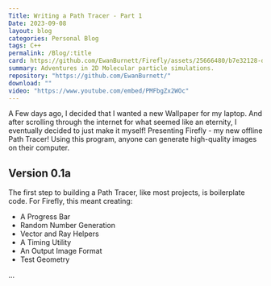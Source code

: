 ```yaml
---
Title: Writing a Path Tracer - Part 1
Date: 2023-09-08
layout: blog
categories: Personal Blog 
tags: C++ 
permalink: /Blog/:title
card: https://github.com/EwanBurnett/Firefly/assets/25666480/b7e32128-d235-46d8-a747-c0c2fef5ebc7
summary: Adventures in 2D Molecular particle simulations. 
repository: "https://github.com/EwanBurnett/"
download: ""
video: "https://www.youtube.com/embed/PMFbgZx2WOc"
---
```

A Few days ago, I decided that I wanted a new Wallpaper for my laptop. And after scrolling through the internet for what seemed like an eternity, I eventually decided to just make it myself! 
Presenting Firefly - my new offline Path Tracer! Using this program, anyone can generate high-quality images on their computer. 

## Version 0.1a 

The first step to building a Path Tracer, like most projects, is boilerplate code. For Firefly, this meant creating:
- A Progress Bar
- Random Number Generation 
- Vector and Ray Helpers
- A Timing Utility
- An Output Image Format
- Test Geometry 

... 